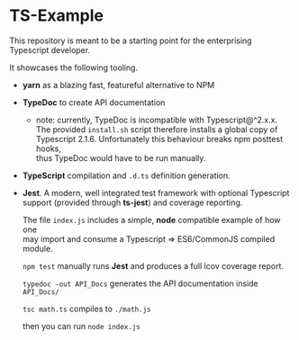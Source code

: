 # TS-Example

This repository is meant to be a starting point for the enterprising Typescript developer.

It showcases the following tooling.

* **yarn** as a blazing fast, featureful alternative to NPM
* **TypeDoc** to create API documentation 
  * note: currently, TypeDoc is incompatible with Typescript@^2.x.x.<br>
    The provided ``install.sh`` script therefore installs a global copy of<br>
    Typescript 2.1.6. Unfortunately this behaviour breaks npm posttest hooks,<br>
    thus TypeDoc would have to be run manually.
* **TypeScript** compilation and ``.d.ts`` definition generation.
* **Jest**. A modern, well integrated test framework with optional Typescript<br>
  support (provided through **ts-jest**) and coverage reporting.

  The file ``index.js`` includes a simple, **node** compatible example of how one<br>
  may import and consume a Typescript => ES6/CommonJS compiled module.

  ``npm test`` manually runs **Jest** and produces a full lcov coverage report.

  ``typedoc -out API_Docs`` generates the API documentation inside ``API_Docs/``

  ``tsc math.ts`` compiles to ``./math.js``

  then you can run ``node index.js``